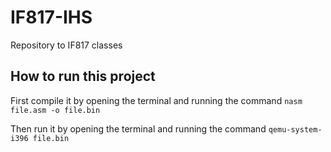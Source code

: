 # IF817-IHS
Repository to IF817 classes

## How to run this project
First compile it by opening the terminal and running the command `nasm file.asm -o file.bin`

Then run it by opening the terminal and running the command `qemu-system-i396 file.bin`